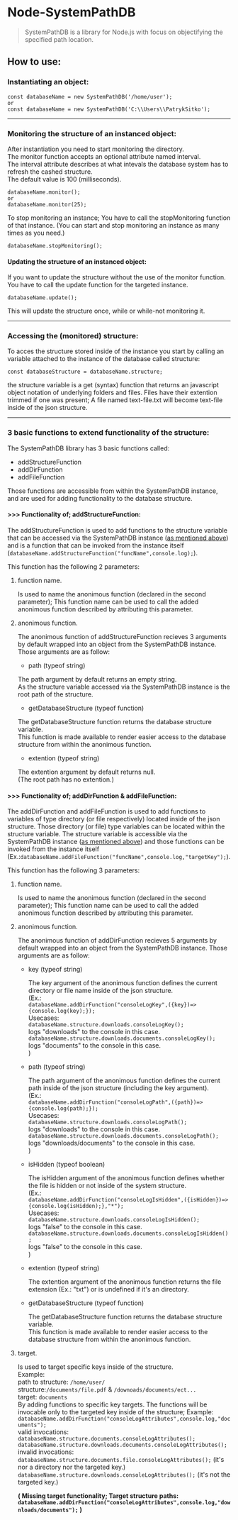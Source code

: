 # Node-SystemPathDB

> SystemPathDB is a library for Node.js with focus on objectifying the specified path location.

## How to use:

### Instantiating an object:

    const databaseName = new SystemPathDB('/home/user');
    or
    const databaseName = new SystemPathDB('C:\\Users\\PatrykSitko');

---

### Monitoring the structure of an instanced object:

After instantiation you need to start monitoring the directory.
<br>
The monitor function accepts an optional attribute named interval.
<br>
The interval attribute describes at what intevals the database system has to refresh the cashed structure.
<br>
The default value is 100 (milliseconds).

    databaseName.monitor();
    or
    databaseName.monitor(25);

To stop monitoring an instance; You have to call the stopMonitoring function of that instance.
(You can start and stop monitoring an instance as many times as you need.)

    databaseName.stopMonitoring();

#### Updating the structure of an instanced object:

If you want to update the structure without the use of the monitor function. You have to call the update function for the targeted instance.

    databaseName.update();

This will update the structure once, while or while-not monitoring it.

---

### Accessing the (monitored) structure:

To acces the structure stored inside of the instance you start by calling an variable attached to the instance of the database called structure:

    const databaseStructure = databaseName.structure;

the structure variable is a get (syntax) function that returns an javascript object notation of underlying folders and files. Files have their extention trimmed if one was present; A file named text-file.txt will become text-file inside of the json structure.

---

### 3 basic functions to extend functionality of the structure:

The SystemPathDB library has 3 basic functions called:

- addStructureFunction
- addDirFunction
- addFileFunction

Those functions are accessible from within the SystemPathDB instance,
<br>
and are used for adding functionality to the database structure.

#### >>> Functionality of; addStructureFunction:

The addStructureFunction is used to add functions to the structure variable that can be accessed via the SystemPathDB instance ([as mentioned above](#accessing-the-monitored-structure)) and is a function that can be invoked from the instance itself (`databaseName.addStructureFunction("funcName",console.log);`).

This function has the following 2 parameters:

1. function name.

   Is used to name the anonimous function (declared in the second parameter); This function name can be used to call the added anonimous function described by attributing this parameter.

2. anonimous function.

   The anonimous function of addStructureFunction recieves 3 arguments by default wrapped into an object from the SystemPathDB instance. Those arguments are as follow:

   - path (typeof string)

   The path argument by default returns an empty string.
   <br>
   As the structure variable accessed via the SystemPathDB instance is the root path of the structure.

   - getDatabaseStructure (typeof function)

   The getDatabaseStructure function returns the database structure variable.
   <br>
   This function is made available to render easier access to the database structure from within the anonimous function.

   - extention (typeof string)

   The extention argument by default returns null.
   <br>
   (The root path has no extention.)

#### >>> Functionality of; addDirFunction & addFileFunction:

The addDirFunction and addFileFunction is used to add functions to variables of type directory (or file respectively) located inside of the json structure. Those directory (or file) type variables can be located within the structure variable. The structure variable is accessible via the SystemPathDB instance ([as mentioned above](#accessing-the-monitored-structure)) and those functions can be invoked from the instance itself (Ex.:`databaseName.addFileFunction("funcName",console.log,"targetKey");`).

This function has the following 3 parameters:

1. function name.

   Is used to name the anonimous function (declared in the second parameter); This function name can be used to call the added anonimous function described by attributing this parameter.

2. anonimous function.

   The anonimous function of addDirFunction recieves 5 arguments by default wrapped into an object from the SystemPathDB instance. Those arguments are as follow:

   - key (typeof string)

     The key argument of the anonimous function defines the current directory or file name inside of the json structure.
     <br>
     (Ex.:
     <br>
     `databaseName.addDirFunction("consoleLogKey",({key})=>{console.log(key);});`
     <br>
     Usecases:
     <br>
     `databaseName.structure.downloads.consoleLogKey();`
     <br>
     logs "downloads" to the console in this case.
     <br>
     `databaseName.structure.downloads.documents.consoleLogKey();`
     <br>
     logs "documents" to the console in this case.
     <br>
     )

   - path (typeof string)

     The path argument of the anonimous function defines the current path inside of the json structure (including the key argument).
     <br>
     (Ex.:
     <br>
     `databaseName.addDirFunction("consoleLogPath",({path})=>{console.log(path);});`
     <br>
     Usecases:
     <br>
     `databaseName.structure.downloads.consoleLogPath();`
     <br>
     logs "downloads" to the console in this case.
     <br>
     `databaseName.structure.downloads.documents.consoleLogPath();`
     <br>
     logs "downloads/documents" to the console in this case.
     <br>
     )

   - isHidden (typeof boolean)

     The isHidden argument of the anonimous function defines whether the file is hidden or not inside of the system structure.
     <br>
     (Ex.:
     <br>
     `databaseName.addDirFunction("consoleLogIsHidden",({isHidden})=>{console.log(isHidden);},"*");`
     <br>
     Usecases:
     <br>
     `databaseName.structure.downloads.consoleLogIsHidden();`
     <br>
     logs "false" to the console in this case.
     <br>
     `databaseName.structure.downloads.documents.consoleLogIsHidden();`
     <br>
     logs "false" to the console in this case.
     <br>
     )

   - extention (typeof string)

     The extention argument of the anonimous function returns the file extension (Ex.: "txt") or is undefined if it's an directory.

   - getDatabaseStructure (typeof function)

     The getDatabaseStructure function returns the database structure variable.
     <br>
     This function is made available to render easier access to the database structure from within the anonimous function.

3. target.

   Is used to target specific keys inside of the structure.
   <br>
   Example:
   <br>
   path to structure: `/home/user/`
   <br>
   structure:`/documents/file.pdf` &
   `/downoads/documents/ect...`
   <br>
   target: `documents`
   <br>
   By adding functions to specific key targets. The functions will be invocable only to the targeted key inside of the structure; Example:
   <br>
   `databaseName.addDirFunction("consoleLogAttributes",console.log,"documents");`
   <br>
   valid invocations:
   <br>
   `databaseName.structure.documents.consoleLogAttributes();`
   <br>
   `databaseName.structure.downloads.documents.consoleLogAttributes();`
   <br>
   invalid invocations:
   <br>
   `databaseName.structure.documents.file.consoleLogAttributes();` (it's nor a directory nor the targeted key.)
   <br>
   `databaseName.structure.downloads.consoleLogAttributes();` (it's not the targeted key.)

   **(
   Missing target functionality; Target structure paths:
   <br>
   `databaseName.addDirFunction("consoleLogAttributes",console.log,"downloads/documents");`
   )**
